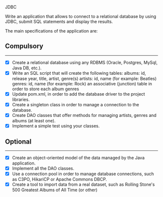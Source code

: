 JDBC

Write an application that allows to connect to a relational database by using JDBC, submit SQL statements and display the results.

The main specifications of the application are:

## Compulsory

---------

-[x] Create a relational database using any RDBMS (Oracle, Postgres, MySql, Java DB, etc.).
-[x] Write an SQL script that will create the following tables:
albums: id, release year, title, artist, genre(s)
artists: id, name (for example: Beatles)
genres: id, name (for example: Rock)
an associative (junction) table in order to store each album genres
-[x] Update pom.xml, in order to add the database driver to the project libraries.
-[x] Create a singleton class in order to manage a connection to the database.
-[x] Create DAO classes that offer methods for managing artists, genres and albums (at least one).
-[x] Implement a simple test using your classes.

## Optional

-----

- [x] Create an object-oriented model of the data managed by the Java application.
- [x] Implement all the DAO classes.
-[x] Use a connection pool in order to manage database connections, such as C3PO, HikariCP or Apache Commons DBCP.
- [x] Create a tool to import data from a real dataset, such as Rolling Stone's 500 Greatest Albums of All Time (or other)
